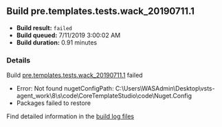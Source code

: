 ## Build pre.templates.tests.wack_20190711.1
- **Build result:** `failed`
- **Build queued:** 7/11/2019 3:00:02 AM
- **Build duration:** 0.91 minutes
### Details
Build [pre.templates.tests.wack_20190711.1](https://winappstudio.visualstudio.com/web/build.aspx?pcguid=a4ef43be-68ce-4195-a619-079b4d9834c2&builduri=vstfs%3a%2f%2f%2fBuild%2fBuild%2f29459) failed

+ Error: Not found nugetConfigPath: C:\Users\WASAdmin\Desktop\vsts-agent\_work\8\s\code\CoreTemplateStudio\code\Nuget.Config
+ Packages failed to restore

Find detailed information in the [build log files](https://uwpctdiags.blob.core.windows.net/buildlogs/pre.templates.tests.wack_20190711.1_logs.zip)
